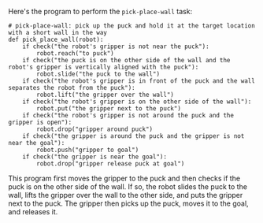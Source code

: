 Here's the program to perform the `pick-place-wall` task:

```
# pick-place-wall: pick up the puck and hold it at the target location with a short wall in the way
def pick_place_wall(robot):
    if check("the robot's gripper is not near the puck"):
        robot.reach("to puck")
    if check("the puck is on the other side of the wall and the robot's gripper is vertically aligned with the puck"):
        robot.slide("the puck to the wall")
    if check("the robot's gripper is in front of the puck and the wall separates the robot from the puck"):
        robot.lift("the gripper over the wall")
    if check("the robot's gripper is on the other side of the wall"):
        robot.put("the gripper next to the puck")
    if check("the robot's gripper is not around the puck and the gripper is open"):
        robot.drop("gripper around puck")
    if check("the gripper is around the puck and the gripper is not near the goal"):
        robot.push("gripper to goal")
    if check("the gripper is near the goal"):
        robot.drop("gripper release puck at goal")
```

This program first moves the gripper to the puck and then checks if the puck is on the other side of the wall. If so, the robot slides the puck to the wall, lifts the gripper over the wall to the other side, and puts the gripper next to the puck. The gripper then picks up the puck, moves it to the goal, and releases it.